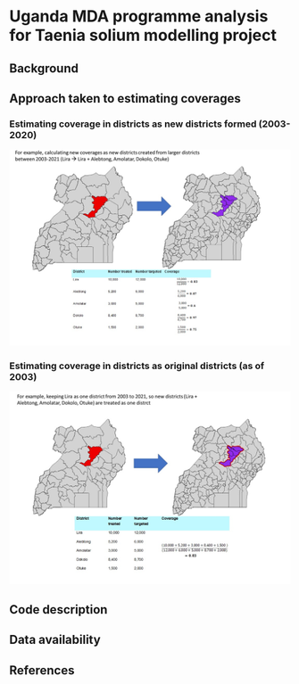 # Uganda MDA programme analysis for Taenia solium modelling project


## Background


## Approach taken to estimating coverages

### Estimating coverage in districts as new districts formed (2003-2020)

![](./Images/New_districts_analysis3.jpg)

### Estimating coverage in districts as original districts (as of 2003)

![](./Images/Original_districts_analysis3.jpg)


## Code description


## Data availability


## References
